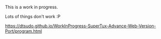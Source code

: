 This is a work in progress.

Lots of things don't work :P

https://dtsudo.github.io/WorkInProgress-SuperTux-Advance-Web-Version-Port/program.html

